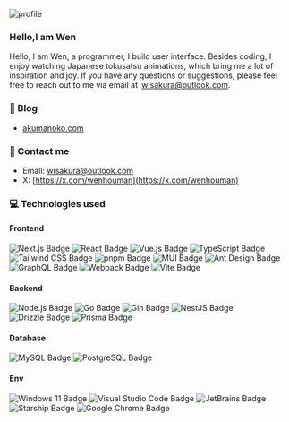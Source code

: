
![profile](https://pixel-profile.vercel.app/api/github-stats?username=sakurawen&theme=lax&pixelate_avatar=false)

### Hello,I am Wen

Hello, I am Wen, a programmer, I build user interface. Besides coding, I enjoy watching Japanese tokusatsu animations, which bring me a lot of inspiration and joy. If you have any questions or suggestions, please feel free to reach out to me via email at wisakura@outlook.com.


### 🏡  Blog

- [akumanoko.com](https://www.akumanoko.com/)


###  📮 Contact me

- Emall: wisakura@outlook.com
- X: [https://x.com/wenhouman](https://x.com/wenhouman)

### 💻 Technologies used

#### Frontend
![Next.js Badge](https://img.shields.io/badge/Next.js-000?logo=nextdotjs&logoColor=fff&style=flat)
![React Badge](https://img.shields.io/badge/React-61DAFB?logo=react&logoColor=000&style=flat)
![Vue.js Badge](https://img.shields.io/badge/Vue.js-4FC08D?logo=vuedotjs&logoColor=fff&style=flat)
![TypeScript Badge](https://img.shields.io/badge/TypeScript-3178C6?logo=typescript&logoColor=fff&style=flat)
![Tailwind CSS Badge](https://img.shields.io/badge/Tailwind%20CSS-06B6D4?logo=tailwindcss&logoColor=fff&style=flat)
![pnpm Badge](https://img.shields.io/badge/pnpm-F69220?logo=pnpm&logoColor=fff&style=flat)
![MUI Badge](https://img.shields.io/badge/MUI-007FFF?logo=mui&logoColor=fff&style=flat)
![Ant Design Badge](https://img.shields.io/badge/Ant%20Design-0170FE?logo=antdesign&logoColor=fff&style=flat)
![GraphQL Badge](https://img.shields.io/badge/GraphQL-E10098?logo=graphql&logoColor=fff&style=flat)
![Webpack Badge](https://img.shields.io/badge/Webpack-8DD6F9?logo=webpack&logoColor=000&style=flat)
![Vite Badge](https://img.shields.io/badge/Vite-646CFF?logo=vite&logoColor=fff&style=flat)

#### Backend
![Node.js Badge](https://img.shields.io/badge/Node.js-5FA04E?logo=nodedotjs&logoColor=fff&style=flat)
![Go Badge](https://img.shields.io/badge/Go-00ADD8?logo=go&logoColor=fff&style=flat)
![Gin Badge](https://img.shields.io/badge/Gin-008ECF?logo=gin&logoColor=fff&style=flat)
![NestJS Badge](https://img.shields.io/badge/NestJS-E0234E?logo=nestjs&logoColor=fff&style=flat)
![Drizzle Badge](https://img.shields.io/badge/Drizzle-C5F74F?logo=drizzle&logoColor=000&style=flat)
![Prisma Badge](https://img.shields.io/badge/Prisma-2D3748?logo=prisma&logoColor=fff&style=flat)

#### Database
![MySQL Badge](https://img.shields.io/badge/MySQL-4479A1?logo=mysql&logoColor=fff&style=flat)
![PostgreSQL Badge](https://img.shields.io/badge/PostgreSQL-4169E1?logo=postgresql&logoColor=fff&style=flat)


#### Env
![Windows 11 Badge](https://img.shields.io/badge/Windows%2011-0078D4?logo=windows11&logoColor=fff&style=flat)
![Visual Studio Code Badge](https://img.shields.io/badge/Visual%20Studio%20Code-007ACC?logo=visualstudiocode&logoColor=fff&style=flat)
![JetBrains Badge](https://img.shields.io/badge/JetBrains-000?logo=jetbrains&logoColor=fff&style=flat)
![Starship Badge](https://img.shields.io/badge/Starship-DD0B78?logo=starship&logoColor=fff&style=flat)
![Google Chrome Badge](https://img.shields.io/badge/Google%20Chrome-4285F4?logo=googlechrome&logoColor=fff&style=flat)
